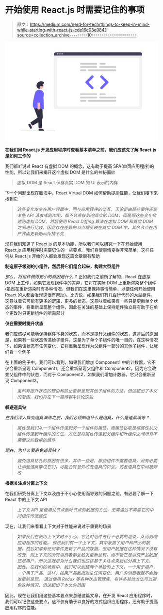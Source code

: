 # 开始使用 React.js 时需要记住的事项

> 原文：<https://medium.com/nerd-for-tech/things-to-keep-in-mind-while-starting-with-react-js-cde16c03e084?source=collection_archive---------10----------------------->

![](img/8df0dd525c33c33dd4e14a2783816d77.png)

**在我们用 React.js 开发应用程序时查看基本清单之前，我们应该先了解 React.js 是如何工作的**

我们都听说过 React 有虚拟 DOM 的概念，这有助于提高 SPA(单页应用程序)的性能，所以让我们来揭开这个虚拟 DOM 是什么的神秘面纱

> 虚拟 DOM 是 React 保存真实 DOM 的 UI 表示的内存

下一个问题出现在脑海中，React Virtual DOM 如何帮助提高性能，让我们接下来找到它

> *这些变化发生在用户界面中，而与应用程序的交互，无论是由某些事件还是某些 API 请求或副作用，都不会直接影响真实的 DOM，而是将这些变化传递到虚拟 DOM，然后使用 React Diffing 算法在虚拟 DOM 和真实 DOM 之间进行比较，因此存在差异的节点将反映在真实 DOM 中，其余节点在用户界面更新期间保持不变*

现在我们知道了 React.js 的基本功能，所以我们可以研究一下在开始使用 React.js 应用程序时需要记住的一些要点。我们将使事情变得非常简单，这样任何从 React.js 开始的人都会发现这篇文章很有帮助

**制造原子级别的小组件，然后将它们组合起来，构建大型组件**

*那么，将组件做得更小的原因是什么？*
正如我们之前所了解的，React 在虚拟 DOM 上工作，如果它发现组件中的差异，它将在实际 DOM 上重新渲染整个组件(虽然在重新渲染时有多种情况，但我们在这里保持事情简单，以便任何开始使用 React 的人都会发现这很有帮助)。比方说，如果我们有几百行代码的大型组件，这意味着它可能有更多的逻辑，更多的状态，这意味着如果有一些只是更新单个状态的事件，将重新呈现整个组件，因此在关注的基础上保持组件独立将有助于在单个更改时只更新组件的所需部分

**仅在需要时提升状态**

我们应该尽可能地保持组件本身的状态，而不是提升父组件的状态，这背后的原因是，如果有一些状态传递给子组件，这是为了单个子组件的唯一目的，在这种情况下，如果该状态有任何变化，它将重新呈现作为父组件一部分的其他子组件，让我们看一个例子

在上面的例子中，我们可以看到，如果我们增加 Component1 中的计数器，它不仅会重新呈现 Component1，还会重新呈现父组件和 Component2，因为它会改变父组件中的状态，而对于 Component2，如果我们增加计数器，它只会重新呈现 Component2。

> *虽然有提升状态的理由和防止重新呈现其他子组件的方法，但这超出了本文的范围，我们将在下一篇博客*中讨论这些

**躲避道具钻**

*在我们深入探究道具演练之前，我们必须知道什么是道具，什么是道具演练？*

> *属性是我们从一个组件传递到另一个组件的属性，而属性钻取是将属性从父组件传递到叶组件的方法，方法是将属性传递到父组件和叶组件之间所有不需要这些数据的组件*

*现在，为什么要避免道具钻？*

> *避免道具钻孔的原因有很多，其中一些是，那些组件不需要道具，没有必要让那些道具穿过它们，可能会有意外改变道具的机会，或者道具在中间被修改*

**根据关注点分离上下文**

在我们研究分离上下文以及由于不小心使用而导致的问题之前，有必要了解一下 React 中的上下文 API

> *上下文 API 是使用父节点到叶节点的数据的方法，无需通过不需要它的中间组件传递属性*

现在，让我们来看看上下文对于性能来说过于重要的场景

> *如果我们在使用上下文时不小心，它会对组件进行不必要的渲染，从而影响应用程序的性能。
> 假设我们有一个上下文，其中放置了用户和产品的数据，然后如果有任何事件更新了产品的数据，但用户数据在这种情况下没有改变，则上下文的所有消费者都会触发重新呈现，而不管它是消费产品数据还是用户，所以这就是为什么我们也应该基于关注点来尝试分离上下文。 因此，在我们的场景中，我们可以创建两个单独的上下文，一个用于用户，一个用于产品，这样，如果产品数据发生任何变化，用户的消费者就不会触发重新呈现。
> 通过使用 Redux 等各种状态管理库，有许多其他方法可以避免这种情况，但这超出了本文的范围*

因此，现在让我们用这些基本要点来总结这篇文章，在开发 React 应用程序时，我们可以记住这些要点，这不仅有助于以良好的方式组织应用程序，还有助于提高应用程序的性能。